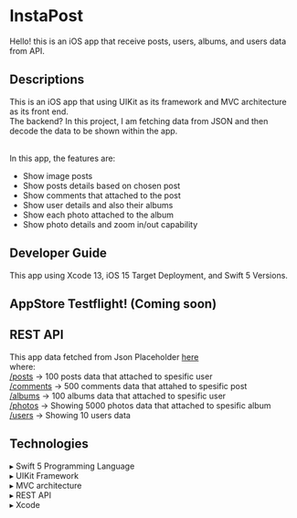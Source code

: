 # InstaPost
Hello! this is an iOS app that receive posts, users, albums, and users data from API.

## Descriptions
This is an iOS app that using UIKit as its framework and MVC architecture as its front end.
<br>The backend? In this project, I am fetching data from JSON and then decode the data to be shown within the app.

<br>In this app, the features are:
- Show image posts
- Show posts details based on chosen post
- Show comments that attached to the post
- Show user details and also their albums
- Show each photo attached to the album
- Show photo details and zoom in/out capability

## Developer Guide
This app using Xcode 13, iOS 15 Target Deployment, and Swift 5 Versions.

## AppStore Testflight! (Coming soon)
<Being reviewed by Apple at the moment>

## REST API
This app data fetched from Json Placeholder <a href=https://jsonplaceholder.typicode.com/>here</a><br>
where:<br>
<a href=https://jsonplaceholder.typicode.com/posts>/posts</a> -> 100 posts data that attached to spesific user<br>
<a href=https://jsonplaceholder.typicode.com/comments>/comments</a> -> 500 comments data that attahed to spesific post<br>
<a href=https://jsonplaceholder.typicode.com/albums>/albums</a> -> 100 albums data that attached to spesific user<br>
<a href=https://jsonplaceholder.typicode.com/photos>/photos</a> -> Showing 5000 photos data that attached to spesific album<br>
<a href=https://jsonplaceholder.typicode.com/users>/users</a> -> Showing 10 users data<br>

## Technologies
▸ Swift 5 Programming Language<br>
▸ UIKit Framework<br>
▸ MVC architecture<br>
▸ REST API<br>
▸ Xcode<br>

